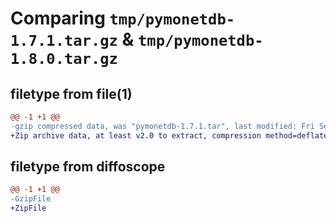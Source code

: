 # Comparing `tmp/pymonetdb-1.7.1.tar.gz` & `tmp/pymonetdb-1.8.0.tar.gz`

## filetype from file(1)

```diff
@@ -1 +1 @@
-gzip compressed data, was "pymonetdb-1.7.1.tar", last modified: Fri Sep 22 08:57:31 2023, max compression
+Zip archive data, at least v2.0 to extract, compression method=deflate
```

## filetype from diffoscope

```diff
@@ -1 +1 @@
-GzipFile
+ZipFile
```

